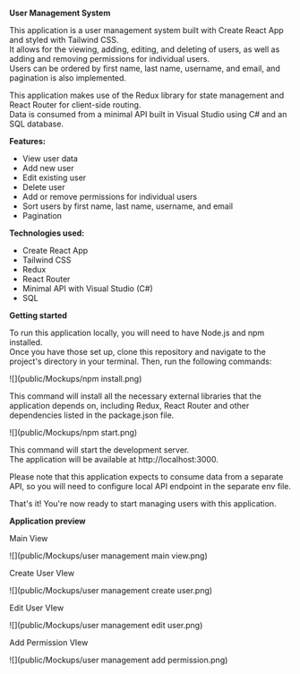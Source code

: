 **User Management System**

This application is a user management system built with Create React App and styled with Tailwind CSS.\
It allows for the viewing, adding, editing, and deleting of users, as well as adding and removing permissions for individual users.  
Users can be ordered by first name, last name, username, and email, and pagination is also implemented.

This application makes use of the Redux library for state management and React Router for client-side routing.  
Data is consumed from a minimal API built in Visual Studio using C# and an SQL database.

**Features:**

- View user data
- Add new user
- Edit existing user
- Delete user
- Add or remove permissions for individual users
- Sort users by first name, last name, username, and email
- Pagination

**Technologies used:**

- Create React App
- Tailwind CSS
- Redux
- React Router
- Minimal API with Visual Studio (C#)
- SQL

**Getting started**

To run this application locally, you will need to have Node.js and npm installed.  
Once you have those set up, clone this repository and navigate to the project's directory in your terminal. Then, run the following commands:

![](public/Mockups/npm install.png)

This command will install all the necessary external libraries that the application depends on, including Redux, React Router and other dependencies listed in the package.json file.

![](public/Mockups/npm start.png)

This command will start the development server.  
The application will be available at http://localhost:3000.

Please note that this application expects to consume data from a separate API, so you will need to configure local API endpoint in the separate env file.

That's it! You're now ready to start managing users with this application.
   
 

**Application preview**

Main View

![](public/Mockups/user management main view.png)

Create User VIew

![](public/Mockups/user management create user.png)

Edit User VIew

![](public/Mockups/user management edit user.png)

Add Permission VIew

![](public/Mockups/user management add permission.png)


